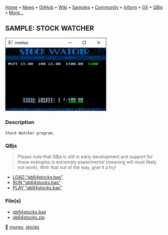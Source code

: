 [Home](https://qb64.com) • [News](../../news.md) • [GitHub](https://github.com/QB64Official/qb64) • [Wiki](https://github.com/QB64Official/qb64/wiki) • [Samples](../../samples.md) • [Community](../../community.md) • [Inform](../../inform.md) • [GX](../../gx.md) • [QBjs](../../qbjs.md) • [More...](../../more.md)

## SAMPLE: STOCK WATCHER

![screenshot.png](img/screenshot.png)

### Description

```text
Stock Watcher program.
```

### QBjs

> Please note that QBjs is still in early development and support for these examples is extremely experimental (meaning will most likely not work). With that out of the way, give it a try!

* [LOAD "qb64stocks.bas"](https://v6p9d9t4.ssl.hwcdn.net/html/5963335/index.html?src=https://qb64.com/samples/stock-watcher/src/qb64stocks.bas)
* [RUN "qb64stocks.bas"](https://v6p9d9t4.ssl.hwcdn.net/html/5963335/index.html?mode=auto&src=https://qb64.com/samples/stock-watcher/src/qb64stocks.bas)
* [PLAY "qb64stocks.bas"](https://v6p9d9t4.ssl.hwcdn.net/html/5963335/index.html?mode=play&src=https://qb64.com/samples/stock-watcher/src/qb64stocks.bas)

### File(s)

* [qb64stocks.bas](src/qb64stocks.bas)
* [qb64stocks.zip](src/qb64stocks.zip)

🔗 [money](../money.md), [stocks](../stocks.md)
